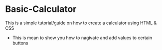 # Basic-Calculator
 
 
 This is a simple tutorial/guide on how to create a calculator using HTML & CSS
* This is mean to show you how to nagivate and add values to certain buttons
